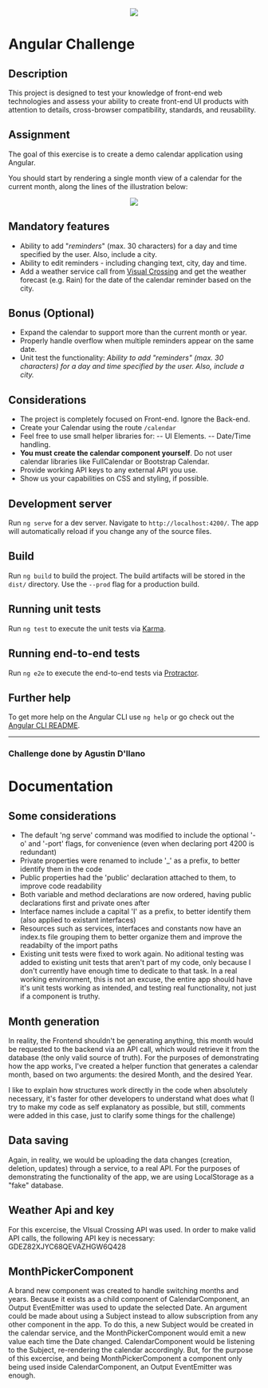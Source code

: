 <div align="center">
    <img src="https://storage.googleapis.com/public-jobsity-bucket/jobsity_logo_small.png"/>
</div>

# Angular Challenge

## Description

This project is designed to test your knowledge of front-end web technologies and assess your ability to create front-​end UI products with attention to details, cross-browser compatibility, standards, and  reusability.

## Assignment

The goal of this exercise is to create a demo calendar application using Angular.

You should start by rendering a single month view of a calendar for the current month, along the lines of the illustration below:
<div align="center">
    <img src="https://raw.githubusercontent.com/Jobsity/ReactChallenge/main/src/assets/CalendarSample.png"/>
</div>

## Mandatory features
 - Ability to add "*reminders*" (max. 30 characters) for a day and time specified by the user. Also, include a city.
 - Ability to edit reminders - including changing text, city, day and time.
 - Add a weather service call from [Visual Crossing](https://www.visualcrossing.com/weather/weather-data-services#) and get the weather forecast (e.g. Rain) for the date of the calendar reminder based on the city.

## Bonus (Optional)

- Expand the calendar to support more than the current month or year.
- Properly handle overflow when multiple reminders appear on the same date.
- Unit test the functionality: *Ability to add "*reminders*" (max. 30 characters) for a day and time specified by the user. Also, include a city.*

## Considerations

 - The project is completely focused on Front-end. Ignore the Back-end.
 - Create your Calendar using the route `/calendar`
 - Feel free to use small helper libraries for:
 -- UI Elements.
 -- Date/Time handling.
 - **You must create the calendar component yourself**. Do not user calendar libraries like FullCalendar or Bootstrap Calendar.
 - Provide working API keys to any external API you use.
 - Show us your capabilities on CSS and styling, if possible.


## Development server

Run `ng serve` for a dev server. Navigate to `http://localhost:4200/`. The app will automatically reload if you change any of the source files.

## Build

Run `ng build` to build the project. The build artifacts will be stored in the `dist/` directory. Use the `--prod` flag for a production build.

## Running unit tests

Run `ng test` to execute the unit tests via [Karma](https://karma-runner.github.io).

## Running end-to-end tests

Run `ng e2e` to execute the end-to-end tests via [Protractor](http://www.protractortest.org/).

## Further help

To get more help on the Angular CLI use `ng help` or go check out the [Angular CLI README](https://github.com/angular/angular-cli/blob/master/README.md).


-----------------------------------------------------------------------------------

### Challenge done by Agustin D'llano
# Documentation

## Some considerations

- The default 'ng serve' command was modified to include the optional '-o' and '-port' flags, for convenience (even when declaring port 4200 is redundant)
- Private properties were renamed to include '_' as a prefix, to better identify them in the code
- Public properties had the 'public' declaration attached to them, to improve code readability
- Both variable and method declarations are now ordered, having public declarations first and private ones after
- Interface names include a capital 'I' as a prefix, to better identify them (also applied to existant interfaces)
- Resources such as services, interfaces and constants now have an index.ts file grouping them to better organize them and improve the readabilty of the import paths
- Existing unit tests were fixed to work again. No aditional testing was added to existing unit tests that aren't part of my code, only because I don't currently have enough time to dedicate to that task. In a real working environment, this is not an excuse, the entire app should have it's unit tests working as intended, and testing real functionality, not just if a component is truthy.

## Month generation

In reality, the Frontend shouldn't be generating anything, this month would be requested to the backend via an API call, which would retrieve it from the database
(the only valid source of truth).
For the purposes of demonstrating how the app works, I've created a helper function that generates a calendar month, based on two arguments: the desired Month, and the desired Year.

I like to explain how structures work directly in the code when absolutely necessary, it's faster for other developers to understand what does what (I try to make my code as self explanatory as possible, but still, comments were added in this case, just to clarify some things for the challenge)

## Data saving

Again, in reality, we would be uploading the data changes (creation, deletion, updates) through a service, to a real API. For the purposes of demonstrating the functionality of the app, we are using LocalStorage as a "fake" database.

## Weather Api and key

For this excercise, the VIsual Crossing API was used. In order to make valid API calls, the following API key is necessary: GDEZ82XJYC68QEVAZHGW6Q428

## MonthPickerComponent

A brand new component was created to handle switching months and years. Because it exists as a child component of CalendarComponent, an Output EventEmitter was used to update the selected Date. An argument could be made about using a Subject instead to allow subscription from any other component in the app. To do this, a new Subject would be created in the calendar service, and the MonthPickerComponent would emit a new value each time the Date changed. CalendarComponent would be listening to the Subject, re-rendering the calendar accordingly. But, for the purpose of this excercise, and being MonthPickerComponent a component only being used inside CalendarComponent, an Output EventEmitter was enough.

